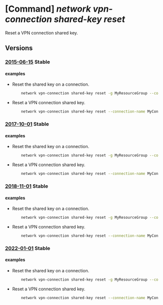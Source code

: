 # [Command] _network vpn-connection shared-key reset_

Reset a VPN connection shared key.

## Versions

### [2015-06-15](/Resources/mgmt-plane/L3N1YnNjcmlwdGlvbnMve30vcmVzb3VyY2Vncm91cHMve30vcHJvdmlkZXJzL21pY3Jvc29mdC5uZXR3b3JrL2Nvbm5lY3Rpb25zL3t9L3NoYXJlZGtleS9yZXNldA==/2015-06-15.xml) **Stable**

<!-- mgmt-plane /subscriptions/{}/resourcegroups/{}/providers/microsoft.network/connections/{}/sharedkey/reset 2015-06-15 -->

#### examples

- Reset the shared key on a connection.
    ```bash
        network vpn-connection shared-key reset -g MyResourceGroup --connection-name MyConnection --key-length 128
    ```

- Reset a VPN connection shared key.
    ```bash
        network vpn-connection shared-key reset --connection-name MyConnection --key-length 128 --resource-group MyResourceGroup --subscription MySubscription
    ```

### [2017-10-01](/Resources/mgmt-plane/L3N1YnNjcmlwdGlvbnMve30vcmVzb3VyY2Vncm91cHMve30vcHJvdmlkZXJzL21pY3Jvc29mdC5uZXR3b3JrL2Nvbm5lY3Rpb25zL3t9L3NoYXJlZGtleS9yZXNldA==/2017-10-01.xml) **Stable**

<!-- mgmt-plane /subscriptions/{}/resourcegroups/{}/providers/microsoft.network/connections/{}/sharedkey/reset 2017-10-01 -->

#### examples

- Reset the shared key on a connection.
    ```bash
        network vpn-connection shared-key reset -g MyResourceGroup --connection-name MyConnection --key-length 128
    ```

- Reset a VPN connection shared key.
    ```bash
        network vpn-connection shared-key reset --connection-name MyConnection --key-length 128 --resource-group MyResourceGroup --subscription MySubscription
    ```

### [2018-11-01](/Resources/mgmt-plane/L3N1YnNjcmlwdGlvbnMve30vcmVzb3VyY2Vncm91cHMve30vcHJvdmlkZXJzL21pY3Jvc29mdC5uZXR3b3JrL2Nvbm5lY3Rpb25zL3t9L3NoYXJlZGtleS9yZXNldA==/2018-11-01.xml) **Stable**

<!-- mgmt-plane /subscriptions/{}/resourcegroups/{}/providers/microsoft.network/connections/{}/sharedkey/reset 2018-11-01 -->

#### examples

- Reset the shared key on a connection.
    ```bash
        network vpn-connection shared-key reset -g MyResourceGroup --connection-name MyConnection --key-length 128
    ```

- Reset a VPN connection shared key.
    ```bash
        network vpn-connection shared-key reset --connection-name MyConnection --key-length 128 --resource-group MyResourceGroup --subscription MySubscription
    ```

### [2022-01-01](/Resources/mgmt-plane/L3N1YnNjcmlwdGlvbnMve30vcmVzb3VyY2Vncm91cHMve30vcHJvdmlkZXJzL21pY3Jvc29mdC5uZXR3b3JrL2Nvbm5lY3Rpb25zL3t9L3NoYXJlZGtleS9yZXNldA==/2022-01-01.xml) **Stable**

<!-- mgmt-plane /subscriptions/{}/resourcegroups/{}/providers/microsoft.network/connections/{}/sharedkey/reset 2022-01-01 -->

#### examples

- Reset the shared key on a connection.
    ```bash
        network vpn-connection shared-key reset -g MyResourceGroup --connection-name MyConnection --key-length 128
    ```

- Reset a VPN connection shared key.
    ```bash
        network vpn-connection shared-key reset --connection-name MyConnection --key-length 128 --resource-group MyResourceGroup --subscription MySubscription
    ```
